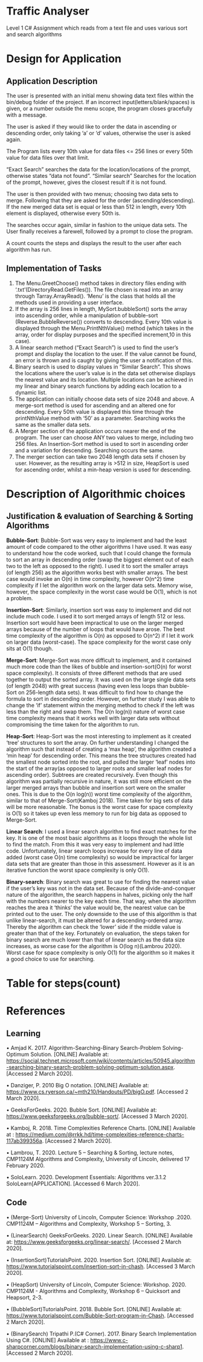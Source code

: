 # Traffic Analyser
Level 1 C# Assignment which reads from a text file and uses various sort and search algorithms

# Design for Application
## Application Description
The user is presented with an initial menu showing data text files within the bin/debug folder of the project. If an incorrect input(letters/blank/spaces) is given, or a number outside the menu scope, the program closes gracefully with a message.

The user is asked if they would like to order the data in ascending or descending order, only taking ‘a’ or ‘d’ values, otherwise the user is asked again.

The Program lists every 10th value for data files <= 256 lines or every 50th value for data files over that limit.

“Exact Search” searches the data for the location/locations of the prompt, otherwise states “data not found”. “Similar search” Searches for the location of the prompt, however, gives the closest result if it is not found.

The user is then provided with two menus; choosing two data sets to merge. Following that they are asked for the order (ascending/descending). If the new merged data set is equal or less than 512 in length, every 10th element is displayed, otherwise every 50th is.

The searches occur again, similar in fashion to the unique data sets. The User finally receives a farewell, followed by a prompt to close the program.

A count counts the steps and displays the result to the user after each algorithm has run.

## Implementation of Tasks
1.	The Menu.GreetChoose() method takes in directory files ending with ‘.txt’(DirectoryRead.GetFiles()). The file chosen is read into an array through Tarray.ArrayRead(). ‘Menu’ is the class that holds all the methods used in providing a user interface.
2.	If the array is 256 lines in length, MySort.bubbleSort() sorts the array into ascending order, while a manipulation of bubble-sort (Reverse.BubbleReverse()) converts to descending. Every 10th value is displayed through the Menu.PrintNthValue() method (which takes in the array, order for display purposes and the specified increment,10 in this case).
3.	 A linear search method (“Exact Search”) is used to find the user’s prompt and display the location to the user. If the value cannot be found, an error is thrown and is caught by giving the user a notification of this.
4.	Binary search is used to display values in “Similar Search”. This shows the locations where the user’s value is in the data set otherwise displays the nearest value and its location. Multiple locations can be achieved in my linear and binary search functions by adding each location to a dynamic list.
5.	The application can initially choose data sets of size 2048 and above. A merge-sort method is used for ascending and an altered one for descending. Every 50th value is displayed this time through the printNthValue method with ‘50’ as a parameter. Searching works the same as the smaller data sets.
6.	A Merger section of the application occurs nearer the end of the program. The user can choose ANY two values to merge, including two 256 files. An Insertion-Sort method is used to sort in ascending order and a variation for descending. Searching occurs the same.
7.	The merger section can take two 2048 length data sets if chosen by user. However, as the resulting array is >512 in size, HeapSort is used for ascending order, whilst a min-heap version is used for descending.	

# Description of Algorithmic choices
## Justification & evaluation of Searching & Sorting Algorithms

**Bubble-Sort**: Bubble-Sort was very easy to implement and had the least amount of code compared to the other algorithms I have used. It was easy to understand how the code worked, such that I could change the formula to sort an array in descending order (swap the biggest element out of each two to the left as opposed to the right). I used it to sort the smaller arrays (of length 256) as the algorithm works best with smaller arrays. The best case would invoke an O(n) in time complexity, however O(n^2) time complexity if I let the algorithm work on the larger data sets. Memory wise, however, the space complexity in the worst case would be O(1), which is not a problem.

**Insertion-Sort**: Similarly, insertion sort was easy to implement and did not include much code. I used it to sort merged arrays of length 512 or less. Insertion sort would have been impractical to use on the larger merged arrays because of the number of loops that would have arose. The best time complexity of the algorithm is O(n) as opposed to O(n^2) if I let it work on larger data (worst-case). The space complexity for the worst case only sits at O(1) though.

**Merge-Sort**: Merge-Sort was more difficult to implement, and it contained much more code than the likes of bubble and insertion-sort(O(n) for worst space complexity). It consists of three different methods that are used together to output the sorted array. It was used on the large single data sets (of length 2048) with great success (having even less loops than bubble-Sort on 256-length data sets). It was difficult to find how to change the formula to sort in descending order. However, on further study I was able to change the ‘if’ statement within the merging method to check if the left was less than the right and swap them. The O(n log(n)) nature of worst case time complexity means that it works well with larger data sets without compromising the time taken for the algorithm to run.

**Heap-Sort**: Heap-Sort was the most interesting to implement as it created ‘tree’ structures to sort the array. On further understanding I changed the algorithm such that instead of creating a ‘max heap’, the algorithm created a ‘min heap’ for descending order. This means the tree structures created had the smallest node sorted into the root, and pulled the larger ‘leaf’ nodes into the start of the array(as opposed to larger roots and smaller leaf nodes for ascending order). Subtrees are created recursively. Even though this algorithm was partially recursive in nature, it was still more efficient on the larger merged arrays than bubble and insertion sort were on the smaller ones. This is due to the O(n log(n)) worst time complexity of the algorithm, similar to that of Merge-Sort(Kamboj 2018). Time taken for big sets of data will be more reasonable. The bonus is the worst case for space complexity is O(1) so it takes up even less memory to run for big data as opposed to Merge-Sort.

**Linear Search**: I used a linear search algorithm to find exact matches for the key. It is one of the most basic algorithms as it loops through the whole list to find the match. From this it was very easy to implement and had little code. Unfortunately, linear search loops increase for every line of data added (worst case O(n) time complexity) so would be impractical for larger data sets that are greater than those in this assessment. However as it is an iterative function the worst space complexity is only O(1).

**Binary-search**: Binary search was great to use for finding the nearest value if the user’s key was not in the data set. Because of the divide-and-conquer nature of the algorithm, the search happens in halves, picking only the half with the numbers nearer to the key each time. That way, when the algorithm reaches the area it ‘thinks’ the value would be, the nearest value can be printed out to the user. The only downside to the use of this algorithm is that unlike linear-search, it must be altered for a descending-ordered array. Thereby the algorithm can check the ‘lower’ side if the middle value is greater than that of the key. Fortunately on evaluation, the steps taken for binary search are much lower than that of linear search as the data size increases, as worse case for the algorithm is O(log n)(Lambrou 2020). Worst case for space complexity is only O(1) for the algorithm so it makes it a good choice to use for searching.

# Table for steps(count)



# References
## Learning
•	Amjad K. 2017. Algorithm-Searching-Binary Search-Problem Solving-Optimum Solution. [ONLINE] Available at: https://social.technet.microsoft.com/wiki/contents/articles/50945.algorithm-searching-binary-search-problem-solving-optimum-solution.aspx. [Accessed 2 March 2020].

•	Danziger, P. 2010 Big O notation. [ONLINE] Available at: https://www.cs.ryerson.ca/~mth210/Handouts/PD/bigO.pdf. [Accessed 2 March 2020].

•	GeeksForGeeks. 2020. Bubble Sort. [ONLINE] Available at: https://www.geeksforgeeks.org/bubble-sort/. [Accessed 3 March 2020].

•	Kamboj, R. 2018. Time Complexities Reference Charts. [ONLINE] Available at : https://medium.com/@rrkk.hd/time-complexities-reference-charts-117ab399356a. [Accessed 2 March 2020].

•	Lambrou, T. 2020. Lecture 5 – Searching & Sorting, lecture notes, CMP1124M Algorithms and Complexity, University of Lincoln, delivered 17 February 2020.

•	SoloLearn. 2020. Development Essentials: Algorithms ver.3.1.2 SoloLearn[APPLICATION]. [Accessed 6 March 2020].

## Code
•	(Merge-Sort) University of Lincoln, Computer Science: Workshop .2020. CMP1124M – Algorithms and Complexity, Workshop 5 – Sorting, 3.

•	(LinearSearch) GeeksForGeeks. 2020. Linear Search. [ONLINE] Available at: https://www.geeksforgeeks.org/linear-search/. [Accessed 2 March 2020].

•	(InsertionSort)TutorialsPoint. 2020. Insertion Sort. [ONLINE] Available at: https://www.tutorialspoint.com/insertion-sort-in-chash. [Accessed 3 March 2020].

•	(HeapSort) University of Lincoln, Computer Science: Workshop. 2020. CMP1124M - Algorithms and Complexity, Workshop 6 – Quicksort and Heapsort, 2-3.

•	(BubbleSort)TutorialsPoint. 2018. Bubble Sort. [ONLINE] Available at: https://www.tutorialspoint.com/Bubble-Sort-program-in-Chash. [Accessed 2 March 2020].

•	(BinarySearch) Tripathi P.(C# Corner). 2017. Binary Search Implementation Using C#. [ONLINE] Available at : https://www.c-sharpcorner.com/blogs/binary-search-implementation-using-c-sharp1. [Accessed 2 March 2020].

